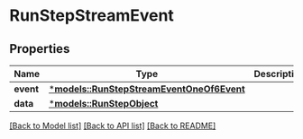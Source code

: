 # RunStepStreamEvent

## Properties
Name | Type | Description | Notes
------------ | ------------- | ------------- | -------------
**event** | [***models::RunStepStreamEventOneOf6Event**](RunStepStreamEvent_oneOf_6_event.md) |  | 
**data** | [***models::RunStepObject**](RunStepObject.md) |  | 

[[Back to Model list]](../README.md#documentation-for-models) [[Back to API list]](../README.md#documentation-for-api-endpoints) [[Back to README]](../README.md)


